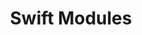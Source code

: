 ---
description: Swift 3 下面的包列表。
layout: post
results:
- primaryGenreName: Productivity
  version: '1.0'
  formattedPrice: 免费
  genreIds:
  - '6007'
  - '6006'
  artworkUrl60: http://is1.mzstatic.com/image/thumb/Purple60/v4/8a/5b/61/8a5b61af-9cd4-b9fe-5722-0436fb709bb2/source/60x60bb.jpg
  minimumOsVersion: '9.3'
  appletvScreenshotUrls: &a []
  sellerName: Davander Mobile Corporation
  supportedDevices:
  - iPad2Wifi
  - iPad23G
  - iPhone4S
  - iPadThirdGen
  - iPadThirdGen4G
  - iPhone5
  - iPodTouchFifthGen
  - iPadFourthGen
  - iPadFourthGen4G
  - iPadMini
  - iPadMini4G
  - iPhone5c
  - iPhone5s
  - iPhone6
  - iPhone6Plus
  - iPodTouchSixthGen
  genres:
  - 效率
  - 参考
  currentVersionReleaseDate: '2016-04-25T02:06:30Z'
  trackName: Swift Modules
  isVppDeviceBasedLicensingEnabled: true
  description: 'Swift Modules is an open and searchable index of Swift Package
    Manager modules. Swift version 3, currently in beta, introduced the Swift
    Package Manager. It makes packaging and including Swift libraries incredibly
    easy, but discovering these modules is still somewhat problematic. Swift
    Modules aims to solve that problem by providing tools to help you find
    and integrate packages.


    Features:


    • Full text search for Swift 3 packages

    • See full package descriptions

    • See the Package.swift file for dependency details

    • Link to the github project page


    More features to come, send feedback to sm@davander.com'
  price: 0
  trackId: 1106135684
  releaseDate: '2016-04-25T02:06:30Z'
  advisories: *a
  screenshotUrls:
  - http://a2.mzstatic.com/us/r30/Purple20/v4/cb/59/c7/cb59c743-60dc-1067-4d14-3d13dd75cea7/screen1136x1136.jpeg
  - http://a3.mzstatic.com/us/r30/Purple60/v4/63/87/04/63870429-00bf-f532-3d5d-b4186290aedc/screen1136x1136.jpeg
  - http://a3.mzstatic.com/us/r30/Purple18/v4/1b/83/1f/1b831f7a-fc3e-e5f2-ce68-4ef451a76c54/screen1136x1136.jpeg
  artistViewUrl: https://itunes.apple.com/cn/developer/davander-mobile-corporation/id320918320?uo=4
  primaryGenreId: 6007
  kind: software
  fileSizeBytes: '3072237'
  sellerUrl: http://swiftmodules.com/
  trackContentRating: 4+
  bundleId: com.davandermobile.swiftmodules
  trackCensoredName: Swift Modules
  contentAdvisoryRating: 4+
  isGameCenterEnabled: false
  artistName: Davander Mobile Corporation
  languageCodesISO2A:
  - EN
  features: *a
  wrapperType: software
  artworkUrl512: http://is1.mzstatic.com/image/thumb/Purple60/v4/8a/5b/61/8a5b61af-9cd4-b9fe-5722-0436fb709bb2/source/512x512bb.jpg
  artworkUrl100: http://is1.mzstatic.com/image/thumb/Purple60/v4/8a/5b/61/8a5b61af-9cd4-b9fe-5722-0436fb709bb2/source/100x100bb.jpg
  trackViewUrl: https://geo.itunes.apple.com/cn/app/swift-modules/id1106135684?mt=8&uo=4
  artistId: 320918320
  currency: CNY
  ipadScreenshotUrls: *a
category: 效率
tags: tag1
resultCount: 1
title: Swift Modules

---